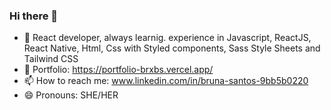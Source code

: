 ### Hi there 👋


- 🌱 React developer, always learnig. experience in Javascript, ReactJS, React Native, Html, Css with Styled components, Sass Style Sheets and Tailwind CSS
- 👤 Portfolio: https://portfolio-brxbs.vercel.app/
- 📫 How to reach me: www.linkedin.com/in/bruna-santos-9bb5b0220
- 😄 Pronouns: SHE/HER

